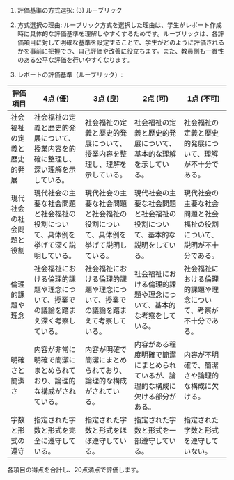 1. 評価基準の方式選択: (3) ルーブリック

2. 方式選択の理由:
ルーブリック方式を選択した理由は、学生がレポート作成時に具体的な評価基準を理解しやすくするためです。ルーブリックは、各評価項目に対して明確な基準を設定することで、学生がどのように評価されるかを事前に把握でき、自己評価や改善に役立ちます。また、教員側も一貫性のある公平な評価を行いやすくなります。

3. レポートの評価基準（ルーブリック）:

| 評価項目               | 4点 (優)                                                                 | 3点 (良)                                                               | 2点 (可)                                                               | 1点 (不可)                                                             |
|------------------------|--------------------------------------------------------------------------|------------------------------------------------------------------------|------------------------------------------------------------------------|------------------------------------------------------------------------|
| 社会福祉の定義と歴史的発展 | 社会福祉の定義と歴史的発展について、授業内容を的確に整理し、深い理解を示している。 | 社会福祉の定義と歴史的発展について、授業内容を整理し、理解を示している。 | 社会福祉の定義と歴史的発展について、基本的な理解を示している。       | 社会福祉の定義と歴史的発展について、理解が不十分である。             |
| 現代社会の社会問題と役割 | 現代社会の主要な社会問題と社会福祉の役割について、具体例を挙げて深く説明している。 | 現代社会の主要な社会問題と社会福祉の役割について、具体例を挙げて説明している。 | 現代社会の主要な社会問題と社会福祉の役割について、基本的な説明をしている。 | 現代社会の主要な社会問題と社会福祉の役割について、説明が不十分である。 |
| 倫理的課題や理念       | 社会福祉における倫理的課題や理念について、授業での議論を踏まえ深く考察している。 | 社会福祉における倫理的課題や理念について、授業での議論を踏まえて考察している。 | 社会福祉における倫理的課題や理念について、基本的な考察をしている。   | 社会福祉における倫理的課題や理念について、考察が不十分である。       |
| 明確さと簡潔さ         | 内容が非常に明確で簡潔にまとめられており、論理的な構成がされている。             | 内容が明確で簡潔にまとめられており、論理的な構成がされている。         | 内容がある程度明確で簡潔にまとめられているが、論理的な構成に欠ける部分がある。 | 内容が不明確で、簡潔さや論理的な構成に欠ける。                     |
| 字数と形式の遵守       | 指定された字数と形式を完全に遵守している。                                   | 指定された字数と形式をほぼ遵守している。                               | 指定された字数と形式を一部遵守している。                               | 指定された字数と形式を遵守していない。                               |

各項目の得点を合計し、20点満点で評価します。